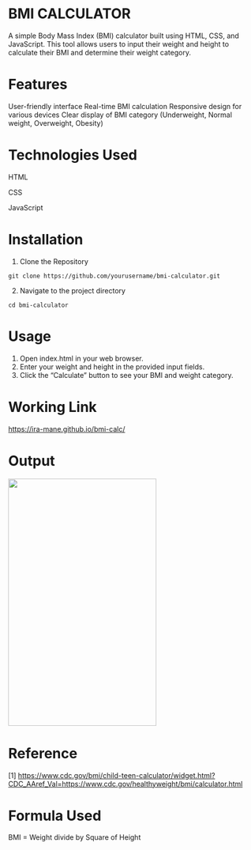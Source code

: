 # BMI CALCULATOR
A simple Body Mass Index (BMI) calculator built using HTML, CSS, and JavaScript. This tool allows users to input their weight and height to calculate their BMI and determine their weight category.

# Features
User-friendly interface
Real-time BMI calculation
Responsive design for various devices
Clear display of BMI category (Underweight, Normal weight, Overweight, Obesity)

# Technologies Used
HTML

CSS

JavaScript

# Installation
1. Clone the Repository

```git clone https://github.com/yourusername/bmi-calculator.git```

2. Navigate to the project directory
   
 ```cd bmi-calculator```

# Usage
1. Open index.html in your web browser.
2. Enter your weight and height in the provided input fields.
3. Click the “Calculate” button to see your BMI and weight category.

# Working Link

https://ira-mane.github.io/bmi-calc/

# Output
<img src="https://github.com/user-attachments/assets/b8ba8082-6332-4dd4-85d1-d850b1efa004" width="300" height="500">

# Reference 
[1] https://www.cdc.gov/bmi/child-teen-calculator/widget.html?CDC_AAref_Val=https://www.cdc.gov/healthyweight/bmi/calculator.html

# Formula Used
BMI = Weight divide by Square of Height

